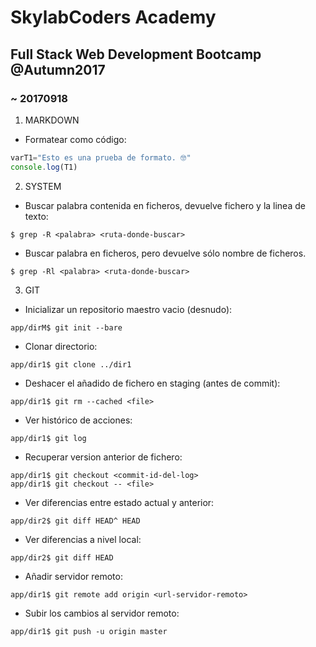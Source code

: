 

# SkylabCoders Academy
## Full Stack Web Development Bootcamp @Autumn2017

### ~ 20170918

1. MARKDOWN
- Formatear como código:
```javascript
varT1="Esto es una prueba de formato. 🤓"
console.log(T1)
```

2. SYSTEM
- Buscar palabra contenida en ficheros, devuelve fichero y la linea de texto:
```
$ grep -R <palabra> <ruta-donde-buscar>
```
- Buscar palabra en ficheros, pero devuelve sólo nombre de ficheros.
```
$ grep -Rl <palabra> <ruta-donde-buscar>
```

3. GIT
- Inicializar un repositorio maestro vacio (desnudo):
```
app/dirM$ git init --bare
```
- Clonar directorio:
```
app/dir1$ git clone ../dir1
```
- Deshacer el añadido de fichero en staging (antes de commit):
```
app/dir1$ git rm --cached <file>
```
- Ver histórico de acciones:
```
app/dir1$ git log
```
- Recuperar version anterior de fichero:
```
app/dir1$ git checkout <commit-id-del-log>
app/dir1$ git checkout -- <file>
```
- Ver diferencias entre estado actual y anterior:
```
app/dir2$ git diff HEAD^ HEAD
```
- Ver diferencias a nivel local:
```
app/dir2$ git diff HEAD
```
- Añadir servidor remoto:
```
app/dir1$ git remote add origin <url-servidor-remoto>
```
- Subir los cambios al servidor remoto:
```
app/dir1$ git push -u origin master
```
